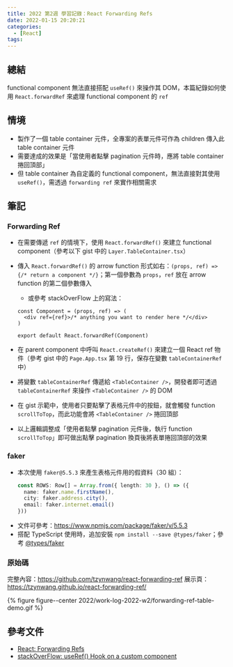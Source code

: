 ```yaml
---
title: 2022 第2週 學習記錄：React Forwarding Refs
date: 2022-01-15 20:20:21
categories:
  - [React]
tags:
---
```


## 總結

functional component 無法直接搭配 `useRef()` 來操作其 DOM，本篇紀錄如何使用 `React.forwardRef` 來處理  functional component 的 `ref`

## 情境

- 製作了一個 table container 元件，全專案的表單元件可作為 children 傳入此 table container 元件
- 需要達成的效果是「當使用者點擊 pagination 元件時，應將 table container 捲回頂部」
- 但 table container 為自定義的 functional component，無法直接對其使用 `useRef()`，需透過 `forwarding ref` 來實作相關需求

## 筆記

### Forwarding Ref

- 在需要傳遞 `ref` 的情境下，使用 `React.forwardRef()` 來建立 functional component（參考以下 gist 中的 `Layer.TableContainer.tsx`）
- 傳入 `React.forwardRef()` 的 arrow function 形式如右：`(props, ref) => {/* return a component */}`；第一個參數為 `props`，`ref` 放在 arrow function 的第二個參數傳入

  - 或參考 stackOverFlow 上的寫法：

  ```tsx
  const Component = (props, ref) => (
    <div ref={ref}>/* anything you want to render here */</div>
  )

  export default React.forwardRef(Component)
  ```

- 在 parent component 中呼叫 `React.createRef()` 來建立一個 React ref 物件（參考 gist 中的 `Page.App.tsx` 第 19 行，保存在變數 `tableContainerRef` 中）
- 將變數 `tableContainerRef` 傳遞給 `<TableContainer />`，開發者即可透過 `tableContainerRef` 來操作 `<TableContainer />` 的 DOM
- 在 gist 示範中，使用者只要點擊了表格元件中的按鈕，就會觸發 function `scrollToTop`，而此功能會將 `<TableContainer />` 捲回頂部
- 以上邏輯調整成「使用者點擊 pagination 元件後，執行 function `scrollToTop`」即可做出點擊 pagination 換頁後將表單捲回頂部的效果

### faker

- 本次使用 `faker@5.5.3` 來產生表格元件用的假資料（30 組）：
  ```ts
  const ROWS: Row[] = Array.from({ length: 30 }, () => ({
    name: faker.name.firstName(),
    city: faker.address.city(),
    email: faker.internet.email()
  }))
  ```
- 文件可參考：https://www.npmjs.com/package/faker/v/5.5.3
- 搭配 TypeScript 使用時，追加安裝 `npm install --save @types/faker`；參考 [@types/faker](https://www.npmjs.com/package/@types/faker)

### 原始碼

<script src="https://gist.github.com/tzynwang/921437ebdfc48057cc2d7e2e8c81ac62.js"></script>

完整內容：https://github.com/tzynwang/react-forwarding-ref
展示頁：https://tzynwang.github.io/react-forwarding-ref/

{% figure figure--center 2022/work-log-2022-w2/forwarding-ref-table-demo.gif %}

## 參考文件

- [React: Forwarding Refs](https://reactjs.org/docs/forwarding-refs.html)
- [stackOverFlow: useRef() Hook on a custom component](https://stackoverflow.com/questions/61192450/useref-hook-on-a-custom-component)
